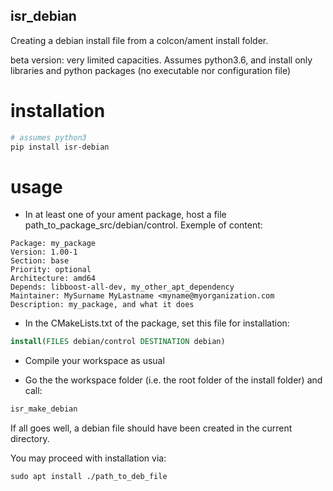 isr_debian
----------

Creating a debian install file from a colcon/ament install folder.

beta version: very limited capacities. Assumes python3.6, and install only libraries and python packages (no executable nor configuration file)

# installation

```bash
# assumes python3
pip install isr-debian
```

# usage

- In at least one of your ament package, host a file path_to_package_src/debian/control. Exemple of content:

```
Package: my_package
Version: 1.00-1
Section: base
Priority: optional
Architecture: amd64
Depends: libboost-all-dev, my_other_apt_dependency
Maintainer: MySurname MyLastname <myname@myorganization.com
Description: my_package, and what it does
```

- In the CMakeLists.txt of the package, set this file for installation:

```cmake
install(FILES debian/control DESTINATION debian)
```

- Compile your workspace as usual

- Go the the workspace folder (i.e. the root folder of the install folder) and call:

```bash
isr_make_debian
```

If all goes well, a debian file should have been created in the current directory.

You may proceed with installation via:

```
sudo apt install ./path_to_deb_file
```
